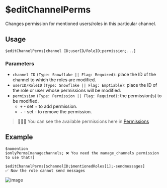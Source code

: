 # $editChannelPerms

Changes permission for mentioned users/roles in this particular channel.

## Usage
```
$editChannelPerms[channel ID;userID/RoleID;permission;...]
```

### Parameters
- `channel ID` `(Type: Snowflake || Flag: Required)`: place the ID of the channel to which the roles are modified.
- `userID/RoleID` `(Type: Snowflake || Flag: Emptiable)`: place the ID of the role or user whose permissions will be modified.
- `permission` `(Type: Permission || Flag: Required)`: the permission(s) to be modified.
  - `+` - set + to add permission.
  - `-` - set - to remove the permission.

> 🧙🏻‍♂️ You can see the available permissions here in [Permissions](../resources/permissions.md)

## Example
```
$nomention
$onlyPerms[managechannels; ❌ You need the manage_channels permission to use that!]

$editChannelPerms[$channelID;$mentionedRoles[1];-sendmessages]
✅ Now the role cannot send messages
```
![image](https://user-images.githubusercontent.com/42785890/153126133-42a80968-589a-4ff2-a871-19c614eceed9.png)
